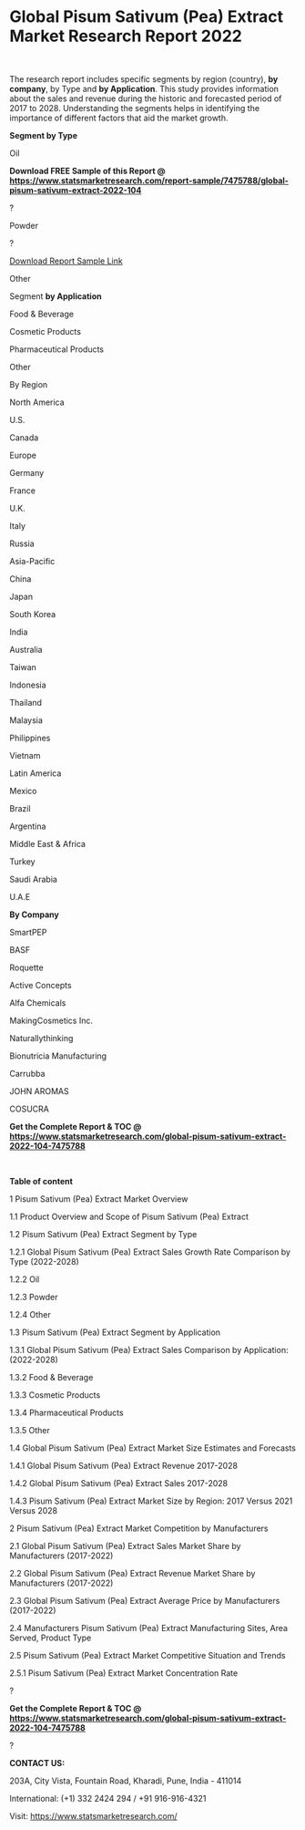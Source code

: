 <h1>Global Pisum Sativum (Pea) Extract Market Research Report 2022</h1><br/><p>The research report includes specific segments by region (country), <strong>by company</strong>, by Type and <strong>by Application</strong>. This study provides information about the sales and revenue during the historic and forecasted period of 2017 to 2028. Understanding the segments helps in identifying the importance of different factors that aid the market growth.</p>
 
 
 
 <p><strong>Segment by Type</strong></p>
 
 
 
 <p>Oil</p>
 
 
 
 <div><b>Download FREE Sample of this Report @ <a href="https://www.statsmarketresearch.com/download-free-sample/7475788/global-pisum-sativum-extract-2022-104">https://www.statsmarketresearch.com/report-sample/7475788/global-pisum-sativum-extract-2022-104</a></b></div>
 
 
 
 <p>? </p>
 
 
 
 <p>Powder</p>
 
 
 
 <p>? </p>
 
 
 
 <p><a href="https://www.statsmarketresearch.com/download-free-sample/7475788/global-pisum-sativum-extract-2022-104">Download Report Sample Link</a></p>
 
 
 
 <p>Other</p>
 
 
 
 <p>Segment <strong>by Application</strong></p>
 
 
 
 <p>Food & Beverage</p>
 
 
 
 <p>Cosmetic Products</p>
 
 
 
 <p>Pharmaceutical Products</p>
 
 
 
 <p>Other</p>
 
 
 
 <p>By Region</p>
 
 
 
 <p>North America</p>
 
 
 
 <p>U.S.</p>
 
 
 
 <p>Canada</p>
 
 
 
 <p>Europe</p>
 
 
 
 <p>Germany</p>
 
 
 
 <p>France</p>
 
 
 
 <p>U.K.</p>
 
 
 
 <p>Italy</p>
 
 
 
 <p>Russia</p>
 
 
 
 <p>Asia-Pacific</p>
 
 
 
 <p>China</p>
 
 
 
 <p>Japan</p>
 
 
 
 <p>South Korea</p>
 
 
 
 <p>India</p>
 
 
 
 <p>Australia</p>
 
 
 
 <p>Taiwan</p>
 
 
 
 <p>Indonesia</p>
 
 
 
 <p>Thailand</p>
 
 
 
 <p>Malaysia</p>
 
 
 
 <p>Philippines</p>
 
 
 
 <p>Vietnam</p>
 
 
 
 <p>Latin America</p>
 
 
 
 <p>Mexico</p>
 
 
 
 <p>Brazil</p>
 
 
 
 <p>Argentina</p>
 
 
 
 <p>Middle East & Africa</p>
 
 
 
 <p>Turkey</p>
 
 
 
 <p>Saudi Arabia</p>
 
 
 
 <p>U.A.E</p>
 
 
 
 <p><strong>By Company</strong></p>
 
 
 
 <p>SmartPEP</p>
 
 
 
 <p>BASF</p>
 
 
 
 <p>Roquette</p>
 
 
 
 <p>Active Concepts</p>
 
 
 
 <p>Alfa Chemicals</p>
 
 
 
 <p>MakingCosmetics Inc.</p>
 
 
 
 <p>Naturallythinking</p>
 
 
 
 <p>Bionutricia Manufacturing</p>
 
 
 
 <p>Carrubba</p>
 
 
 
 <p>JOHN AROMAS</p>
 
 
 
 <p>COSUCRA</p>
 
 
 
 <div><b>Get the Complete Report & TOC @ <a href="https://www.statsmarketresearch.com/global-pisum-sativum-extract-2022-104-7475788">https://www.statsmarketresearch.com/global-pisum-sativum-extract-2022-104-7475788</a></b></div>
 
 
 
 <p><br />
 
 <b>Table of content</b></p>
 
 
 
 <p>1 Pisum Sativum (Pea) Extract Market Overview<br />
 
 1.1 Product Overview and Scope of Pisum Sativum (Pea) Extract<br />
 
 1.2 Pisum Sativum (Pea) Extract Segment by Type<br />
 
 1.2.1 Global Pisum Sativum (Pea) Extract Sales Growth Rate Comparison by Type (2022-2028)<br />
 
 1.2.2 Oil<br />
 
 1.2.3 Powder<br />
 
 1.2.4 Other<br />
 
 1.3 Pisum Sativum (Pea) Extract Segment by Application<br />
 
 1.3.1 Global Pisum Sativum (Pea) Extract Sales Comparison by Application: (2022-2028)<br />
 
 1.3.2 Food & Beverage<br />
 
 1.3.3 Cosmetic Products<br />
 
 1.3.4 Pharmaceutical Products<br />
 
 1.3.5 Other<br />
 
 1.4 Global Pisum Sativum (Pea) Extract Market Size Estimates and Forecasts<br />
 
 1.4.1 Global Pisum Sativum (Pea) Extract Revenue 2017-2028<br />
 
 1.4.2 Global Pisum Sativum (Pea) Extract Sales 2017-2028<br />
 
 1.4.3 Pisum Sativum (Pea) Extract Market Size by Region: 2017 Versus 2021 Versus 2028<br />
 
 2 Pisum Sativum (Pea) Extract Market Competition by Manufacturers<br />
 
 2.1 Global Pisum Sativum (Pea) Extract Sales Market Share by Manufacturers (2017-2022)<br />
 
 2.2 Global Pisum Sativum (Pea) Extract Revenue Market Share by Manufacturers (2017-2022)<br />
 
 2.3 Global Pisum Sativum (Pea) Extract Average Price by Manufacturers (2017-2022)<br />
 
 2.4 Manufacturers Pisum Sativum (Pea) Extract Manufacturing Sites, Area Served, Product Type<br />
 
 2.5 Pisum Sativum (Pea) Extract Market Competitive Situation and Trends<br />
 
 2.5.1 Pisum Sativum (Pea) Extract Market Concentration Rate<br />
 
 ? </p>
 
 
 
 <div><b>Get the Complete Report & TOC @ <a href="https://www.statsmarketresearch.com/global-pisum-sativum-extract-2022-104-7475788">https://www.statsmarketresearch.com/global-pisum-sativum-extract-2022-104-7475788</a></b></div>
 
 
 
 <p>? </p>
 
 
 
 <p><b>CONTACT US:</b><br />
 
 203A, City Vista, Fountain Road, Kharadi, Pune, India - 411014<br />
 
 International: (+1) 332 2424 294 / +91 916-916-4321<br />
 
 Visit: <a href="https://www.statsmarketresearch.com/">https://www.statsmarketresearch.com/</a></p>